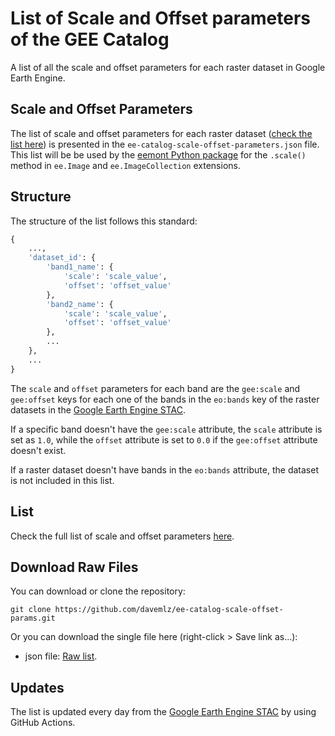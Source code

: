 # List of Scale and Offset parameters of the GEE Catalog

A list of all the scale and offset parameters for each raster dataset in Google Earth Engine.

## Scale and Offset Parameters

The list of scale and offset parameters for each raster dataset ([check the list here](https://github.com/davemlz/ee-catalog-scale-offset-params/blob/main/ee-catalog-scale-offset-parameters.json)) is presented in the `ee-catalog-scale-offset-parameters.json` file. This list will be be used by the [eemont Python package](https://github.com/davemlz/eemont) for the `.scale()` method in `ee.Image` and `ee.ImageCollection` extensions.

## Structure

The structure of the list follows this standard:

```python
{
    ...,
    'dataset_id': {
        'band1_name': {
            'scale': 'scale_value',
            'offset': 'offset_value'
        },
        'band2_name': {
            'scale': 'scale_value',
            'offset': 'offset_value'
        },
        ...
    },
    ...
}
```

The `scale` and `offset` parameters for each band are the `gee:scale` and `gee:offset` keys for each one of the bands in the `eo:bands` key of the raster datasets in the [Google Earth Engine STAC](https://earthengine-stac.storage.googleapis.com/catalog/catalog.json).

If a specific band doesn't have the `gee:scale` attribute, the `scale` attribute is set as `1.0`, while the `offset` attribute is set to `0.0` if the `gee:offset` attribute doesn't exist.

If a raster dataset doesn't have bands in the `eo:bands` attribute, the dataset is not included in this list.

## List

Check the full list of scale and offset parameters [here](https://github.com/davemlz/ee-catalog-scale-offset-params/blob/main/ee-catalog-scale-offset-parameters.json).

## Download Raw Files

You can download or clone the repository:

```
git clone https://github.com/davemlz/ee-catalog-scale-offset-params.git
```

Or you can download the single file here (right-click > Save link as...):

- json file: [Raw list](https://raw.githubusercontent.com/davemlz/ee-catalog-scale-offset-params/main/ee-catalog-scale-offset-parameters.json).

## Updates

The list is updated every day from the [Google Earth Engine STAC](https://earthengine-stac.storage.googleapis.com/catalog/catalog.json) by using GitHub Actions.